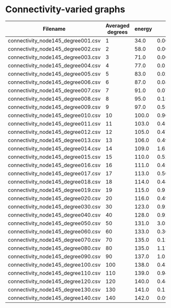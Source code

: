 # Connectivity-varied graphs

| Filename                           | Averaged degrees | energy      | Time (s)    |
|------------------------------------|------------------|-------------|-------------|
| connectivity_node145_degree001.csv | 1 | 34.0 | 0.0009169578552246094 |
| connectivity_node145_degree002.csv | 2 | 58.0 | 0.0013759136199951172 |
| connectivity_node145_degree003.csv | 3 | 71.0 | 0.006117105484008789 |
| connectivity_node145_degree004.csv | 4 | 77.0 | 0.012794971466064453 |
| connectivity_node145_degree005.csv | 5 | 83.0 | 0.025187969207763672 |
| connectivity_node145_degree006.csv | 6 | 87.0 | 0.08059501647949219 |
| connectivity_node145_degree007.csv | 7 | 91.0 | 0.07218194007873535 |
| connectivity_node145_degree008.csv | 8 | 95.0 | 0.1579420566558838 |
| connectivity_node145_degree009.csv | 9 | 97.0 | 0.5500869750976562 |
| connectivity_node145_degree010.csv | 10 | 100.0 | 0.9669959545135498 |
| connectivity_node145_degree011.csv | 11 | 103.0 | 0.45391106605529785 |
| connectivity_node145_degree012.csv | 12 | 105.0 | 0.4777688980102539 |
| connectivity_node145_degree013.csv | 13 | 106.0 | 0.49477195739746094 |
| connectivity_node145_degree014.csv | 14 | 109.0 | 1.6127660274505615 |
| connectivity_node145_degree015.csv | 15 | 110.0 | 0.5229790210723877 |
| connectivity_node145_degree016.csv | 16 | 111.0 | 0.4513390064239502 |
| connectivity_node145_degree017.csv | 17 | 113.0 | 0.5693659782409668 |
| connectivity_node145_degree018.csv | 18 | 114.0 | 0.4881629943847656 |
| connectivity_node145_degree019.csv | 19 | 115.0 | 0.9113860130310059 |
| connectivity_node145_degree020.csv | 20 | 116.0 | 0.49981117248535156 |
| connectivity_node145_degree030.csv | 30 | 123.0 | 0.9278550148010254 |
| connectivity_node145_degree040.csv | 40 | 128.0 | 0.9256598949432373 |
| connectivity_node145_degree050.csv | 50 | 131.0 | 3.0587918758392334 |
| connectivity_node145_degree060.csv | 60 | 133.0 | 0.3693108558654785 |
| connectivity_node145_degree070.csv | 70 | 135.0 | 0.12042999267578125 |
| connectivity_node145_degree080.csv | 80 | 135.0 | 1.172741174697876 |
| connectivity_node145_degree090.csv | 90 | 137.0 | 1.0164318084716797 |
| connectivity_node145_degree100.csv | 100 | 138.0 | 0.4307239055633545 |
| connectivity_node145_degree110.csv | 110 | 139.0 | 0.9458179473876953 |
| connectivity_node145_degree120.csv | 120 | 140.0 | 0.4477691650390625 |
| connectivity_node145_degree130.csv | 130 | 141.0 | 0.11468887329101562 |
| connectivity_node145_degree140.csv | 140 | 142.0 | 0.09478592872619629 |
